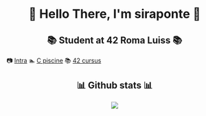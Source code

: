 <h1 align=center> 🐧 Hello There, I'm siraponte 🐧 </h1>

<h2 align=center> 📚 Student at 42 Roma Luiss 📚 </h2>

<p align=left>
 
  📷 [Intra](https://profile.intra.42.fr/users/cserapon) 🏊 [C piscine](https://github.com/siraponte/piscine_c) 📚 [42 cursus](https://github.com/siraponte/cursus_42)
</p>

<h2 align=center> 📊 Github stats 📊 </h2>

<p align=center>
  
<img src="https://github-readme-stats.vercel.app/api?username=siraponte&show_icons=true&theme=dark" />
</p>
